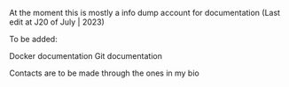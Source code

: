 At the moment this is mostly a info dump account for documentation (Last edit at J20 of July | 2023)

To be added:

Docker documentation
Git documentation

Contacts are to be made through the ones in my bio
